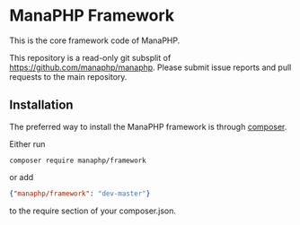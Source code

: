 # ManaPHP Framework

This is the core framework code of ManaPHP.

This repository is a read-only git subsplit of <https://github.com/manaphp/manaphp>. Please submit issue reports and pull requests to the main repository.

## Installation

The preferred way to install the ManaPHP framework is through [composer](http://getcomposer.org/download/).

Either run

```
composer require manaphp/framework
```

or add

```json
{"manaphp/framework": "dev-master"}
```

to the require section of your composer.json.